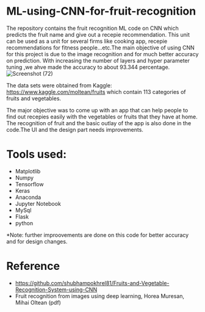 # ML-using-CNN-for-fruit-recognition

The repository contains the fruit recognition ML code on CNN which predicts the fruit name and give out a recepie recommendation. This unit can be used as a unit for several firms like cooking app, recepie recommendations for fitness people...etc.The main objective of using CNN for this project is due to the image recognition and for much better accuracy on prediction. With increasing the number of layers and hyper parameter tuning ,we ahve made the accuracy to about 93.344 percentage.
![Screenshot (72)](https://user-images.githubusercontent.com/40417588/92129969-7812cf80-ee04-11ea-9e5d-5f3b9ed20c28.png)

The data sets were obtained from Kaggle: https://www.kaggle.com/moltean/fruits which contain 113 categories of fruits and vegetables.

The major objective was to come up with an app that can help people to find out recepies easily with the vegetables or fruits that they have at home. The recognition of fruit and the basic outlay of the app is also done in the code.The UI and the design part needs improvements.

# Tools used:

* Matplotlib
* Numpy
* Tensorflow
* Keras
* Anaconda
* Jupyter Notebook
* MySql
* Flask
* python

*Note: further improovements are done on this code for better accuracy and for design changes.

# Reference
* https://github.com/shubhampokhrel81/Fruits-and-Vegetable-Recognition-System-using-CNN
* Fruit recognition from images using deep learning, Horea Muresan, Mihai Oltean (pdf)


